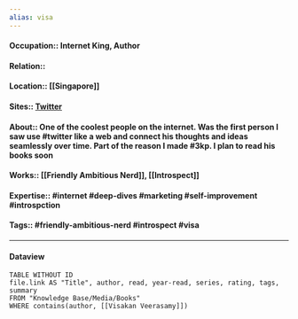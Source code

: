 ```yaml
---
alias: visa
---
```


#### Occupation:: Internet King, Author
#### Relation::
#### Location:: [[Singapore]]
#### Sites:: [Twitter](https://twitter.com/visakanv)
#### About:: One of the coolest people on the internet. Was the first person I saw use #twitter like a web and connect his thoughts and ideas seamlessly over time. Part of the reason I made #3kp. I plan to read his books soon
#### Works:: [[Friendly Ambitious Nerd]], [[Introspect]]
#### Expertise:: #internet #deep-dives #marketing #self-improvement #introspction
#### Tags:: #friendly-ambitious-nerd #introspect #visa 

---
#### Dataview 
```dataview
TABLE WITHOUT ID
file.link AS "Title", author, read, year-read, series, rating, tags, summary
FROM "Knowledge Base/Media/Books"
WHERE contains(author, [[Visakan Veerasamy]])
```
